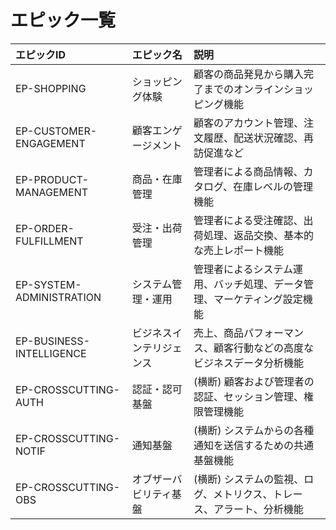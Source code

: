 # エピック一覧

| エピックID               | エピック名               | 説明                                                                     |
| :----------------------- | :----------------------- | :----------------------------------------------------------------------- |
| EP-SHOPPING              | ショッピング体験         | 顧客の商品発見から購入完了までのオンラインショッピング機能               |
| EP-CUSTOMER-ENGAGEMENT   | 顧客エンゲージメント     | 顧客のアカウント管理、注文履歴、配送状況確認、再訪促進など               |
| EP-PRODUCT-MANAGEMENT    | 商品・在庫管理           | 管理者による商品情報、カタログ、在庫レベルの管理機能                     |
| EP-ORDER-FULFILLMENT     | 受注・出荷管理           | 管理者による受注確認、出荷処理、返品交換、基本的な売上レポート機能       |
| EP-SYSTEM-ADMINISTRATION | システム管理・運用       | 管理者によるシステム運用、バッチ処理、データ管理、マーケティング設定機能 |
| EP-BUSINESS-INTELLIGENCE | ビジネスインテリジェンス | 売上、商品パフォーマンス、顧客行動などの高度なビジネスデータ分析機能     |
| EP-CROSSCUTTING-AUTH     | 認証・認可基盤           | (横断) 顧客および管理者の認証、セッション管理、権限管理機能              |
| EP-CROSSCUTTING-NOTIF    | 通知基盤                 | (横断) システムからの各種通知を送信するための共通基盤機能                |
| EP-CROSSCUTTING-OBS      | オブザーバビリティ基盤   | (横断) システムの監視、ログ、メトリクス、トレース、アラート、分析機能    |
